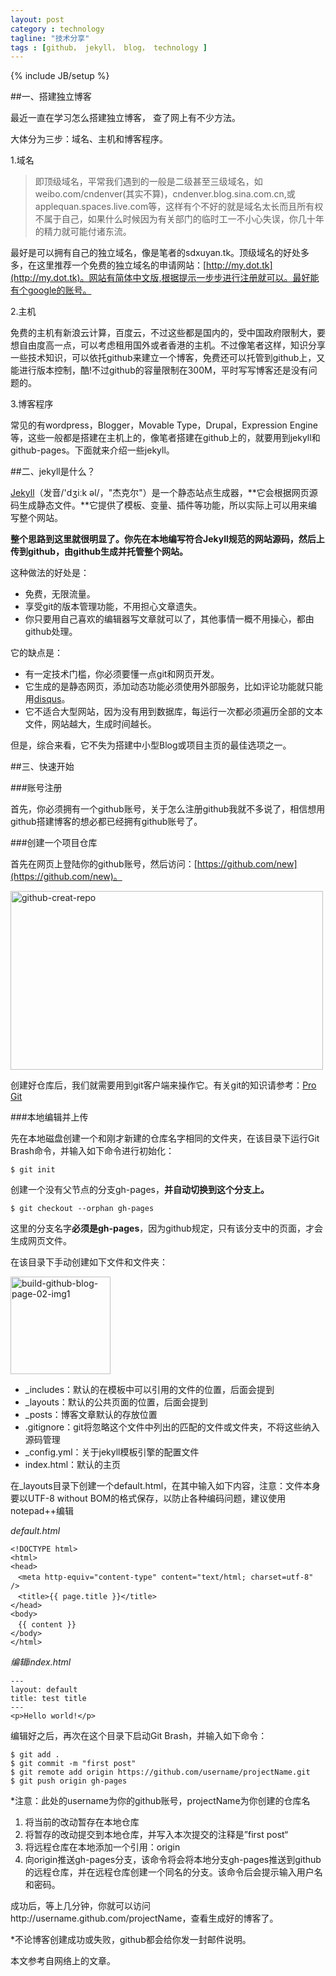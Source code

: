```yaml
---
layout: post
category : technology 
tagline: "技术分享"
tags : [github， jekyll， blog， technology ]
---
```

{% include JB/setup %}

##一、搭建独立博客

最近一直在学习怎么搭建独立博客， 查了网上有不少方法。

大体分为三步：域名、主机和博客程序。

1.域名

>即顶级域名，平常我们遇到的一般是二级甚至三级域名，如weibo.com/cndenver(其实不算)，cndenver.blog.sina.com.cn,或applequan.spaces.live.com等，这样有个不好的就是域名太长而且所有权不属于自己，如果什么时候因为有关部门的临时工一不小心失误，你几十年的精力就可能付诸东流。

最好是可以拥有自己的独立域名，像是笔者的sdxuyan.tk。顶级域名的好处多多，在这里推荐一个免费的独立域名的申请网站：[http://my.dot.tk](http://my.dot.tk)。网站有简体中文版,根据提示一步步进行注册就可以。最好能有个google的账号。

2.主机

免费的主机有新浪云计算，百度云，不过这些都是国内的，受中国政府限制大，要想自由度高一点，可以考虑租用国外或者香港的主机。不过像笔者这样，知识分享一些技术知识，可以依托github来建立一个博客，免费还可以托管到github上，又能进行版本控制，酷!不过github的容量限制在300M，平时写写博客还是没有问题的。

3.博客程序

常见的有wordpress，Blogger，Movable Type，Drupal，Expression Engine等，这些一般都是搭建在主机上的，像笔者搭建在github上的，就要用到jekyll和github-pages。下面就来介绍一些jekyll。

##二、jekyll是什么？

[Jekyll](http://jekyllrb.com/)（发音/'dʒiːk əl/，"杰克尔"）是一个静态站点生成器，**它会根据网页源码生成静态文件。**它提供了模板、变量、插件等功能，所以实际上可以用来编写整个网站。

**整个思路到这里就很明显了。你先在本地编写符合Jekyll规范的网站源码，然后上传到github，由github生成并托管整个网站。**

这种做法的好处是：

>
- 免费，无限流量。
- 享受git的版本管理功能，不用担心文章遗失。
- 你只要用自己喜欢的编辑器写文章就可以了，其他事情一概不用操心，都由github处理。

它的缺点是：

>
* 有一定技术门槛，你必须要懂一点git和网页开发。 
* 它生成的是静态网页，添加动态功能必须使用外部服务，比如评论功能就只能用[disqus](http://disqus.com/)。 
* 它不适合大型网站，因为没有用到数据库，每运行一次都必须遍历全部的文本文件，网站越大，生成时间越长。

但是，综合来看，它不失为搭建中小型Blog或项目主页的最佳选项之一。

##三、快速开始

###账号注册

首先，你必须拥有一个github账号，关于怎么注册github我就不多说了，相信想用github搭建博客的想必都已经拥有github账号了。

###创建一个项目仓库

首先在网页上登陆你的github账号，然后访问：[https://github.com/new](https://github.com/new)。

<a href="http://www.flickr.com/photos/99737508@N02/9421403973/" title="Flickr 上 陌生旅客 的 github-creat-repo"><img src="http://farm8.staticflickr.com/7346/9421403973_5cc61ff33f.jpg" width="500" height="286" alt="github-creat-repo"></a>

创建好仓库后，我们就需要用到git客户端来操作它。有关git的知识请参考：[Pro Git](http://www.uml.org.cn/pzgl/201107272.asp)

###本地编辑并上传

先在本地磁盘创建一个和刚才新建的仓库名字相同的文件夹，在该目录下运行Git Brash命令，并输入如下命令进行初始化：

    $ git init

创建一个没有父节点的分支gh-pages，**并自动切换到这个分支上。**

    $ git checkout --orphan gh-pages

这里的分支名字**必须是gh-pages**，因为github规定，只有该分支中的页面，才会生成网页文件。

在该目录下手动创建如下文件和文件夹：

<a href="http://www.flickr.com/photos/99737508@N02/9424232228/" title="Flickr 上 陌生旅客 的 build-github-blog-page-02-img1"><img src="http://farm6.staticflickr.com/5451/9424232228_a83254191f_m.jpg" width="160" height="156" alt="build-github-blog-page-02-img1"></a>

- _includes：默认的在模板中可以引用的文件的位置，后面会提到
- _layouts：默认的公共页面的位置，后面会提到
- _posts：博客文章默认的存放位置
- .gitignore：git将忽略这个文件中列出的匹配的文件或文件夹，不将这些纳入源码管理
- _config.yml：关于jekyll模板引擎的配置文件
- index.html：默认的主页

在_layouts目录下创建一个default.html，在其中输入如下内容，注意：文件本身要以UTF-8 without BOM的格式保存，以防止各种编码问题，建议使用notepad++编辑

*default.html*

    <!DOCTYPE html>
    <html>
    <head>
    　<meta http-equiv="content-type" content="text/html; charset=utf-8" />
    　<title>{{ page.title }}</title>
    </head>
    <body>
    　{{ content }}
    </body>
    </html>

*编辑index.html*

    ---
    layout: default
    title: test title
    ---
    <p>Hello world!</p>

编辑好之后，再次在这个目录下启动Git Brash，并输入如下命令：

	$ git add .
	$ git commit -m "first post"
	$ git remote add origin https://github.com/username/projectName.git
	$ git push origin gh-pages
\*注意：此处的username为你的github账号，projectName为你创建的仓库名

1. 将当前的改动暂存在本地仓库
2. 将暂存的改动提交到本地仓库，并写入本次提交的注释是”first post“
3. 将远程仓库在本地添加一个引用：origin
4. 向origin推送gh-pages分支，该命令将会将本地分支gh-pages推送到github的远程仓库，并在远程仓库创建一个同名的分支。该命令后会提示输入用户名和密码。

成功后，等上几分钟，你就可以访问http://username.github.com/projectName，查看生成好的博客了。

\*不论博客创建成功或失败，github都会给你发一封邮件说明。

本文参考自网络上的文章。